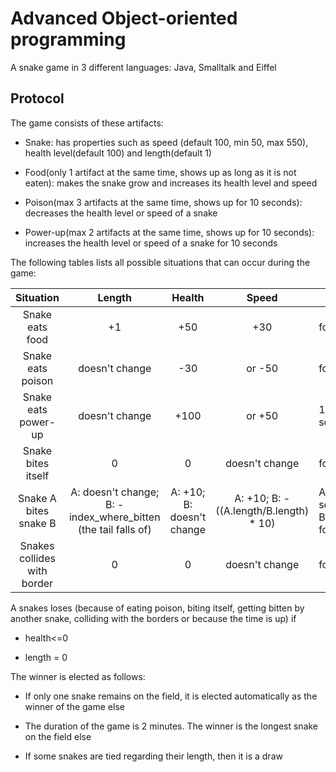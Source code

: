 # Advanced Object-oriented programming
A snake game in 3 different languages: Java, Smalltalk and Eiffel

## Protocol
The game consists of these artifacts:

* Snake: has properties such as speed (default 100, min 50, max 550), health level(default 100) and length(default 1)

* Food(only 1 artifact at the same time, shows up as long as it is not eaten): makes the snake grow and increases its health level and speed

* Poison(max 3 artifacts at the same time, shows up for 10 seconds): decreases the health level or speed of a snake

* Power-up(max 2 artifacts at the same time, shows up for 10 seconds): increases the health level or speed of a snake for 10 seconds

The following tables lists all possible situations that can occur during the game:

|           Situation          |                  Length                 |     Health     |           Speed           | Effect                                              |
|:----------------------------:|:---------------------------------------:|:--------------:|:-------------------------:|-----------------------------------------------------|
|        Snake eats food       |                    +1                   |       +50    |  +30           | forever                                             |
|       Snake eats poison      |                    doesn't change       |       -30      | or         -50            | forever                                             |
|      Snake eats power-up     |          doesn't change         | +100 | or  +50 | 10 seconds |
| Snake bites itself           | 0                                       | 0              | doesn't change            | forever                                             |
| Snake A bites snake B | A: doesn't change; B: -index_where_bitten (the tail falls of) | A: +10; B: doesn't change             | A: +10; B: -((A.length/B.length) * 10)      | A: 5 seconds; B: forever                                             |
| Snakes collides with border  | 0                                       | 0              | doesn't change            | forever                                             |


A snakes loses (because of eating poison, biting itself, getting bitten by another snake, colliding with the borders or because the time is up) if

* health<=0

* length = 0


The winner is elected as follows:

* If only one snake remains on the field, it is elected automatically as the winner of the game else

* The duration of the game is 2 minutes. The winner is the longest snake on the field else

* If some snakes are tied regarding their length, then it is a draw